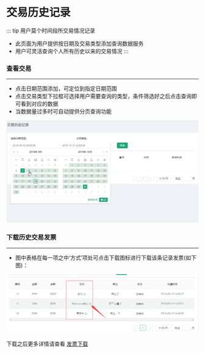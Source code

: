 # 交易历史记录 
::: tip 用户莫个时间段所交易情况记录
* 此页面为用户提供按日期及交易类型添加查询数据服务
* 用户可灵活查询个人所有历史以来的交易情况
:::

### 查看交易
---
* 点击日期范围添加，可定位到指定日期范围
* 点击交易类型下拉框可选择用户需要查询的类型，条件筛选好之后点击查询即可看到对应的数据
* 当数据量过多时可自动提供分页查询功能

![查看发票](./img/tth-1.gif "查看发票")

### 下载历史交易发票
---
* 图中表格在每一项之中‘方式’项处可点击下载图标进行下载该条记录发票(如下图)：

![下载历史发票](./img/tth-2.png "下载历史发票")

下载之后更多详情请查看 [发票下载](Invoice.html#发票下载)
